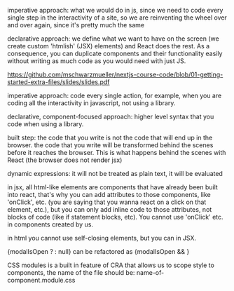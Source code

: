imperative approach: what we would do in js, since we need to code every single step in the interactivity of a site, so we are reinventing the wheel over and over again, since it's pretty much the same

declarative approach: we define what we want to have on the screen (we create custom 'htmlish' (JSX) elements) and React does the rest. As a consequence, you can duplicate components and their functionality easily without writing as much code as you would need with just JS.

https://github.com/mschwarzmueller/nextjs-course-code/blob/01-getting-started-extra-files/slides/slides.pdf

imperative approach: code every single action, for example, when you are coding all the interactivity in javascript, not using a library.

declarative, component-focused approach: higher level syntax that you code when using a library.

built step: the code that you write is not the code that will end up in the browser. the code that you write will be transformed behind the scenes before it reaches the browser. This is what happens behind the scenes with React (the browser does not render jsx)

dynamic expressions: it will not be treated as plain text, it will be evaluated

in jsx, all html-like elements are components that have already been built into react, that's why you can add attributes to those components, like 'onClick', etc. (you are saying that you wanna react on a click on that element, etc.), but you can only add inline code to those attributes, not blocks of code (like if statement blocks, etc). You cannot use 'onClick' etc. in components created by us.

in html you cannot use self-closing elements, but you can in JSX.

{modalIsOpen ? <Modal/> : null} can be refactored as {modalIsOpen && <Modal/>}

CSS modules is a built in feature of CRA that allows us to scope style to components, the name of the file should be: name-of-component.module.css
